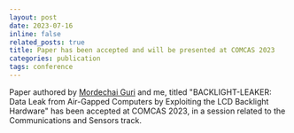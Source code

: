 ```yaml
---
layout: post
date: 2023-07-16
inline: false
related_posts: true
title: Paper has been accepted and will be presented at COMCAS 2023
categories: publication
tags: conference
---
```


Paper authored by [Mordechai Guri](www.covertchannels.com) and me, 
titled "BACKLIGHT-LEAKER: Data Leak from Air-Gapped Computers by Exploiting the LCD Backlight Hardware" has been accepted at COMCAS 2023, in a session related to the Communications and Sensors track.